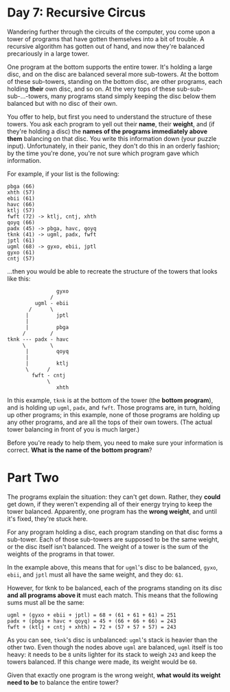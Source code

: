 # Day 7: Recursive Circus
Wandering further through the circuits of the computer, you come upon a tower of programs that have gotten themselves 
into a bit of trouble. A recursive algorithm has gotten out of hand, and now they're balanced precariously in a large 
tower.

One program at the bottom supports the entire tower. It's holding a large disc, and on the disc are balanced several 
more sub-towers. At the bottom of these sub-towers, standing on the bottom disc, are other programs, each holding 
**their** own disc, and so on. At the very tops of these sub-sub-sub-...-towers, many programs stand simply keeping the 
disc below them balanced but with no disc of their own.

You offer to help, but first you need to understand the structure of these towers. You ask each program to yell out 
their **name**, their **weight**, and (if they're holding a disc) the **names of the programs immediately above them** 
balancing on that disc. You write this information down (your puzzle input). Unfortunately, in their panic, they don't 
do this in an orderly fashion; by the time you're done, you're not sure which program gave which information.

For example, if your list is the following:
```
pbga (66)
xhth (57)
ebii (61)
havc (66)
ktlj (57)
fwft (72) -> ktlj, cntj, xhth
qoyq (66)
padx (45) -> pbga, havc, qoyq
tknk (41) -> ugml, padx, fwft
jptl (61)
ugml (68) -> gyxo, ebii, jptl
gyxo (61)
cntj (57)
```
...then you would be able to recreate the structure of the towers that looks like this:
```
                gyxo
              /     
         ugml - ebii
       /      \     
      |         jptl
      |        
      |         pbga
     /        /
tknk --- padx - havc
     \        \
      |         qoyq
      |             
      |         ktlj
      \      /     
        fwft - cntj
             \     
                xhth
```
In this example, `tknk` is at the bottom of the tower (the **bottom program**), and is holding up `ugml`, `padx`, and 
`fwft`. Those programs are, in turn, holding up other programs; in this example, none of those programs are holding up 
any other programs, and are all the tops of their own towers. (The actual tower balancing in front of you is much 
larger.)

Before you're ready to help them, you need to make sure your information is correct. **What is the name of the bottom 
program**?

# Part Two
The programs explain the situation: they can't get down. Rather, they **could** get down, if they weren't expending all 
of their energy trying to keep the tower balanced. Apparently, one program has the **wrong weight**, and until it's 
fixed, they're stuck here.

For any program holding a disc, each program standing on that disc forms a sub-tower. Each of those sub-towers are 
supposed to be the same weight, or the disc itself isn't balanced. The weight of a tower is the sum of the weights of 
the programs in that tower.

In the example above, this means that for `ugml`'s disc to be balanced, `gyxo`, `ebii`, and `jptl` must all have the 
same weight, and they do: `61`.

However, for tknk to be balanced, each of the programs standing on its disc **and all programs above it** must each 
match. This means that the following sums must all be the same:
```
ugml + (gyxo + ebii + jptl) = 68 + (61 + 61 + 61) = 251
padx + (pbga + havc + qoyq) = 45 + (66 + 66 + 66) = 243
fwft + (ktlj + cntj + xhth) = 72 + (57 + 57 + 57) = 243
```
As you can see, `tknk`'s disc is unbalanced: `ugml`'s stack is heavier than the other two. Even though the nodes above 
`ugml` are balanced, `ugml` itself is too heavy: it needs to be `8` units lighter for its stack to weigh `243` and keep 
the towers balanced. If this change were made, its weight would be `60`.

Given that exactly one program is the wrong weight, **what would its weight need to be** to balance the entire tower?
